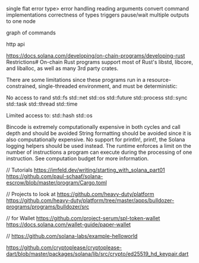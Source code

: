 


single flat error type> error handling
reading arguments
convert command implementations
correctness of types
triggers
pause/wait
multiple outputs to one node





graph of commands


http api




https://docs.solana.com/developing/on-chain-programs/developing-rust
Restrictions#
On-chain Rust programs support most of Rust's libstd, libcore, and liballoc, as well as many 3rd party crates.

There are some limitations since these programs run in a resource-constrained, single-threaded environment, and must be deterministic:

No access to
rand
std::fs
std::net
std::os
std::future
std::process
std::sync
std::task
std::thread
std::time

Limited access to:
std::hash
std::os

Bincode is extremely computationally expensive in both cycles and call depth and should be avoided
String formatting should be avoided since it is also computationally expensive.
No support for println!, print!, the Solana logging helpers should be used instead.
The runtime enforces a limit on the number of instructions a program can execute during the processing of one instruction. See computation budget for more information.



// Tutorials
https://imfeld.dev/writing/starting_with_solana_part01
https://github.com/paul-schaaf/solana-escrow/blob/master/program/Cargo.toml


// Projects to look at
https://github.com/heavy-duty/platform
https://github.com/heavy-duty/platform/tree/master/apps/bulldozer-programs/programs/bulldozer/src

// for Wallet
https://github.com/project-serum/spl-token-wallet
https://docs.solana.com/wallet-guide/paper-wallet


// https://github.com/solana-labs/example-helloworld

https://github.com/cryptoplease/cryptoplease-dart/blob/master/packages/solana/lib/src/crypto/ed25519_hd_keypair.dart
